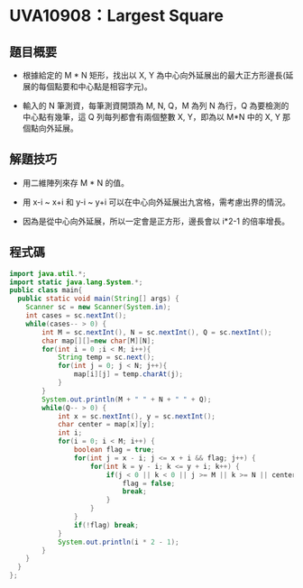 # UVA10908：Largest Square

## 題目概要

- 根據給定的 M * N 矩形，找出以 X, Y 為中心向外延展出的最大正方形邊長(延展的每個點要和中心點是相容字元)。

- 輸入的 N 筆測資，每筆測資開頭為 M, N, Q，M 為列 N 為行，Q 為要檢測的中心點有幾筆，這 Q 列每列都會有兩個整數 X, Y，即為以 M*N 中的 X, Y 那個點向外延展。

## 解題技巧

- 用二維陣列來存 M * N 的值。

- 用 x-i ~ x+i 和 y-i ~ y+i 可以在中心向外延展出九宮格，需考慮出界的情況。

- 因為是從中心向外延展，所以一定會是正方形，邊長會以 i*2-1 的倍率增長。

## 程式碼

```java
import java.util.*;
import static java.lang.System.*;
public class main{
  public static void main(String[] args) {
    Scanner sc = new Scanner(System.in);
    int cases = sc.nextInt();
	while(cases-- > 0) {
		int M = sc.nextInt(), N = sc.nextInt(), Q = sc.nextInt();
		char map[][]=new char[M][N];
		for(int i = 0 ;i < M; i++){
			String temp = sc.next();
			for(int j = 0; j < N; j++){
				map[i][j] = temp.charAt(j);
			}
		}
		System.out.println(M + " " + N + " " + Q);
		while(Q-- > 0) {
			int x = sc.nextInt(), y = sc.nextInt();
			char center = map[x][y];
			int i;
			for(i = 0; i < M; i++) {
				boolean flag = true;
				for(int j = x - i; j <= x + i && flag; j++) {
					for(int k = y - i; k <= y + i; k++) {
						if(j < 0 || k < 0 || j >= M || k >= N || center != map[j][k]) {
							flag = false;
							break;
						}
					}	
				}
				if(!flag) break;
			}
			System.out.println(i * 2 - 1);
		}
	}
  }
};
```


